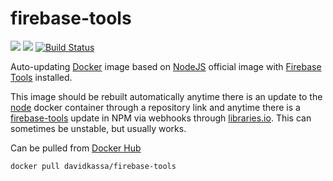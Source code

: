 # firebase-tools
[![](https://images.microbadger.com/badges/image/davidkassa/firebase-tools.svg)](https://microbadger.com/images/davidkassa/firebase-tools "Get your own image badge on microbadger.com") [![](https://images.microbadger.com/badges/commit/davidkassa/firebase-tools.svg)](https://microbadger.com/images/davidkassa/firebase-tools "Get your own commit badge on microbadger.com") [![Build Status](https://travis-ci.com/davidkassa/firebase-tools.svg?branch=main)](https://travis-ci.com/davidkassa/firebase-tools)

Auto-updating [Docker](https://www.docker.com/) image based on [NodeJS](https://nodejs.org) official image with [Firebase Tools](https://firebase.google.com/docs/hosting/quickstart) installed.

This image should be rebuilt automatically anytime there is an update to the [node](https://hub.docker.com/_/node/) docker container through a repository link and anytime there is a [firebase-tools](https://www.npmjs.com/package/firebase-tools) update in NPM via webhooks through [libraries.io](https://libraries.io). This can sometimes be unstable, but usually works.

Can be pulled from [Docker Hub](https://hub.docker.com/r/davidkassa/firebase-tools/) 
```docker
docker pull davidkassa/firebase-tools
```
